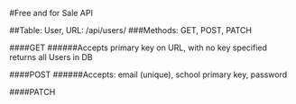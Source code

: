 #Free and for Sale API

##Table: User, URL: /api/users/
###Methods: GET, POST, PATCH

####GET
	######Accepts primary key on URL, with no key specified returns all Users in DB

####POST
	######Accepts: email (unique), school primary key, password

####PATCH
